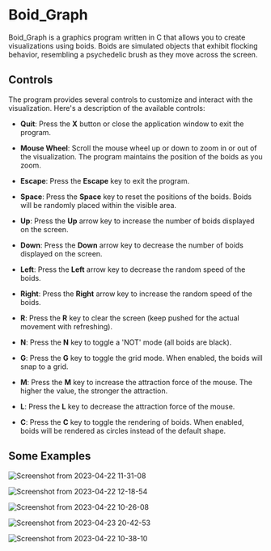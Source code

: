 # Boid_Graph

Boid_Graph is a graphics program written in C that allows you to create visualizations using boids. Boids are simulated objects that exhibit flocking behavior, resembling a psychedelic brush as they move across the screen.

## Controls

The program provides several controls to customize and interact with the visualization. Here's a description of the available controls:

- **Quit**: Press the **X** button or close the application window to exit the program.

- **Mouse Wheel**: Scroll the mouse wheel up or down to zoom in or out of the visualization. The program maintains the position of the boids as you zoom.

- **Escape**: Press the **Escape** key to exit the program.

- **Space**: Press the **Space** key to reset the positions of the boids. Boids will be randomly placed within the visible area.

- **Up**: Press the **Up** arrow key to increase the number of boids displayed on the screen.

- **Down**: Press the **Down** arrow key to decrease the number of boids displayed on the screen.

- **Left**: Press the **Left** arrow key to decrease the random speed of the boids.

- **Right**: Press the **Right** arrow key to increase the random speed of the boids.

- **R**: Press the **R** key to clear the screen (keep pushed for the actual movement with refreshing).

- **N**: Press the **N** key to toggle a 'NOT' mode (all boids are black).

- **G**: Press the **G** key to toggle the grid mode. When enabled, the boids will snap to a grid.

- **M**: Press the **M** key to increase the attraction force of the mouse. The higher the value, the stronger the attraction.

- **L**: Press the **L** key to decrease the attraction force of the mouse.

- **C**: Press the **C** key to toggle the rendering of boids. When enabled, boids will be rendered as circles instead of the default shape. 

## Some Examples

![Screenshot from 2023-04-22 11-31-08](https://github.com/DaadfroGG/boid_graph/assets/101118957/79f434ba-dfc9-4e5b-b196-211d4aeef1ee)

![Screenshot from 2023-04-22 12-18-54](https://github.com/DaadfroGG/boid_graph/assets/101118957/920a662c-6e9c-46f1-926a-fb31f022e0fe)

![Screenshot from 2023-04-22 10-26-08](https://github.com/DaadfroGG/boid_graph/assets/101118957/24e11de8-1409-4865-ad35-22c411854740)

![Screenshot from 2023-04-23 20-42-53](https://github.com/DaadfroGG/boid_graph/assets/101118957/2040f543-058f-490a-8fbd-5e5092fa8e8c)

![Screenshot from 2023-04-22 10-38-10](https://github.com/DaadfroGG/boid_graph/assets/101118957/a1d98ede-b89c-483a-b1a1-9dc57f5336f7)
